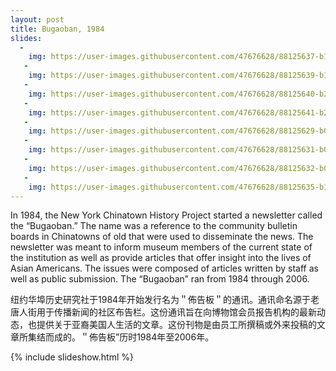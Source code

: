```yaml
---
layout: post
title: Bugaoban, 1984
slides:
  -
    img: https://user-images.githubusercontent.com/47676628/88125637-b1b5b100-cb9d-11ea-8a31-14e41b65da3e.jpg
   -
    img: https://user-images.githubusercontent.com/47676628/88125639-b1b5b100-cb9d-11ea-9280-9c9d03be526c.jpg
   -
    img: https://user-images.githubusercontent.com/47676628/88125640-b24e4780-cb9d-11ea-92b6-66ed424a4ac5.jpg
   -
    img: https://user-images.githubusercontent.com/47676628/88125641-b24e4780-cb9d-11ea-9f49-78c08004e34f.jpg
   -
    img: https://user-images.githubusercontent.com/47676628/88125629-b0848400-cb9d-11ea-9865-9c76d88fd78f.jpg
   -
    img: https://user-images.githubusercontent.com/47676628/88125631-b0848400-cb9d-11ea-91a9-6d61bdd16e78.jpg
   -
    img: https://user-images.githubusercontent.com/47676628/88125632-b0848400-cb9d-11ea-92c2-dbafd756b494.jpg
   -
    img: https://user-images.githubusercontent.com/47676628/88125635-b11d1a80-cb9d-11ea-943d-3b063f1c01a1.jpg
---
```


In 1984, the New York Chinatown History Project started a newsletter called the “Bugaoban.”  The name was a reference to the community bulletin boards in Chinatowns of old that were used to disseminate the news.  The newsletter was meant to inform museum members of the current state of the institution as well as provide articles that offer insight into the lives of Asian Americans.  The issues were composed of articles written by staff as well as public submission.  The “Bugaoban” ran from 1984 through 2006.  

纽约华埠历史研究社于1984年开始发行名为＂佈告板＂的通讯。通讯命名源于老唐人街用于传播新闻的社区布告栏。这份通讯旨在向博物馆会员报告机构的最新动态，也提供关于亚裔美国人生活的文章。这份刊物是由员工所撰稿或外来投稿的文章所集结而成的。＂佈告板”历时1984年至2006年。

{% include slideshow.html %}
